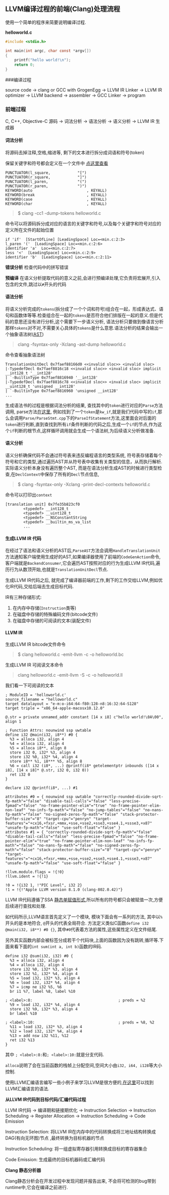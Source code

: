 ## LLVM编译过程的前端(Clang)处理流程


使用一个简单的程序来简要说明编译过程.

**helloworld.c**

```c
#include <stdio.h>

int main(int argc, char const *argv[])
{
	printf("hello world!\n");
	return 0;
}
```

###编译过程

source code -> clang or GCC with GrogenEgg -> LLVM IR Linker
-> LLVM IR optimizer -> LLVM backend -> assembler -> GCC Linker -> program


### 前端过程

C, C++, Objective-C 源码 -> 词法分析 -> 语法分析 -> 语义分析 -> LLVM IR 生成器


#### 词法分析

将源码去掉注释,空格,缩进等, 剩下的文本进行拆分成词语和符号(token)

保留关键字和符号都会定义在一个文件中 [点这里查看](http://llvm.org/viewvc/llvm-project/cfe/trunk/include/clang/Basic/TokenKinds.def?view=markup)

```
PUNCTUATOR(l_square,            "[")
PUNCTUATOR(r_square,            "]")
PUNCTUATOR(l_paren,             "(")
PUNCTUATOR(r_paren,             ")")
KEYWORD(auto                        , KEYALL)
KEYWORD(break                       , KEYALL)
KEYWORD(case                        , KEYALL)
KEYWORD(char                        , KEYALL)
```

> $ clang -cc1 -dump-tokens helloworld.c

命令可以将源码拆分成对应的语言的关键字和符号,以及每个关键字和符号对应的定义所在文件的起始位置

```
if 'if'  [StartOfLine] [LeadingSpace] Loc=<min.c:2:3>l_paren '('  [LeadingSpace] Loc=<min.c:2:6>identifier 'a'  Loc=<min.c:2:7>less '<'  [LeadingSpace] Loc=<min.c:2:9>identifier 'b'  [LeadingSpace] Loc=<min.c:2:11>
```

**错误分析**
检查代码中的拼写错误

**预编译**
在语义分析提取代码的意义之前,会进行预编译处理,它负责将宏展开,引入包含的文件,跳过以`#`开头的代码


#### 语法分析

将语义分析完成的`tokens`(拆分成了一个个词和符号)组合在一起，形成表达式、语句和函数体等等.检查组合在一起的`tokens`是否符合他们排版在一起的意义.但是代码的意思还没有进行分析,这个需要下一步语义分析, 语法分析只要做到像语言分析那样`tokens`对不对,不需要关心具体的`tokens`是什么意思.语法分析的结果会输出一个抽象语法树([AST](https://zh.wikipedia.org/zh-cn/%E6%8A%BD%E8%B1%A1%E8%AA%9E%E6%B3%95%E6%A8%B9))

> clang -fsyntax-only -Xclang -ast-dump helloworld.c

命令查看抽象语法树

```
TranslationUnitDecl 0x7faef88166d0 <<invalid sloc>> <invalid sloc>
|-TypedefDecl 0x7faef8816c18 <<invalid sloc>> <invalid sloc> implicit __int128_t '__int128'
| `-BuiltinType 0x7faef8816940 '__int128'
|-TypedefDecl 0x7faef8816c78 <<invalid sloc>> <invalid sloc> implicit __uint128_t 'unsigned __int128'
| `-BuiltinType 0x7faef8816960 'unsigned __int128'
...

```

生成语法书的过程是根据词法分析的结果, 查找其中的`token`进行对应的`Parse`方法调用, parse方法[在这里](http://llvm.org/viewvc/llvm-project/cfe/trunk/lib/Parse/), 例如找到了一个`token`是`kw_if`,就是我们代码中写的`if`,那么会调用`Parse/ParseStmt.cpp`下的`ParseIfStatement`方法,这里面会对后面的`token`进行判断,直到查找到所有`if`条件判断的代码之后,生成一个`if`的节点,作为这个`if`判断的根节点,这样循环调用就会生成一个语法树,为后续语义分析做准备.

#### 语义分析

语义分析确保代码不会通过符号表来违反编程语言的类型系统, 符号表存储着每个符号和它的类型,通过遍历AST并从符号表中收集有关类型的信息，从而执行解析.实际语义分析本身没有遍历整个AST, 而是在语法分析生成AST的时候进行类型检查,在`DeclContext`中保存了所有的`Decl`节点信息,

> $ clang -fsyntax-only -Xclang -print-decl-contexts helloworld.c

命令可以打印出`context`

```
[translation unit] 0x7fe35b823cf0
        <typedef> __int128_t
        <typedef> __uint128_t
        <typedef> __NSConstantString
        <typedef> __builtin_ms_va_list
        ...
```

#### 生成LLVM IR 代码

在经过了语法和语义分析的AST后,`ParseAST`方法会调用`HandleTranslationUnit`方法通知客户端使用生成好的AST,如果编译器使用了前端的`CodeGenAction`命令,客户端就是`BackendConsumer`,它会遍历AST按照对应的行为生成LLVM IR代码,遍历行为从数顶开始,也就是`TranslationUnitDecl`节点.

生成LLVM IR代码之后, 就完成了编译器前端的工作,剩下的工作交给LLVM,例如优化IR代码,交给后端去生成目标代码.


IR有三种存储形式:

1. 在内存中存储(`Instruction`类等)
2. 在磁盘中存储的特殊编码文件(bitcode文件)
3. 在磁盘中存储的可阅读的文本(装配文件)


#### LLVM IR

生成LLVM IR bitcode文件命令

>$ clang helloworld.c -emit-llvm -c -o helloworld.bc

生成LLVM IR 可阅读文本命令

> clang helloworld.c -emit-llvm -S -c -o helloworld.ll

我们看一下可阅读的文本

```
; ModuleID = 'helloworld.c'
source_filename = "helloworld.c"
target datalayout = "e-m:o-i64:64-f80:128-n8:16:32:64-S128"
target triple = "x86_64-apple-macosx10.12.0"

@.str = private unnamed_addr constant [14 x i8] c"hello world!\0A\00", align 1

; Function Attrs: nounwind ssp uwtable
define i32 @main(i32, i8**) #0 {
  %3 = alloca i32, align 4
  %4 = alloca i32, align 4
  %5 = alloca i8**, align 8
  store i32 0, i32* %3, align 4
  store i32 %0, i32* %4, align 4
  store i8** %1, i8*** %5, align 8
  %6 = call i32 (i8*, ...) @printf(i8* getelementptr inbounds ([14 x i8], [14 x i8]* @.str, i32 0, i32 0))
  ret i32 0
}

declare i32 @printf(i8*, ...) #1

attributes #0 = { nounwind ssp uwtable "correctly-rounded-divide-sqrt-fp-math"="false" "disable-tail-calls"="false" "less-precise-fpmad"="false" "no-frame-pointer-elim"="true" "no-frame-pointer-elim-non-leaf" "no-infs-fp-math"="false" "no-jump-tables"="false" "no-nans-fp-math"="false" "no-signed-zeros-fp-math"="false" "stack-protector-buffer-size"="8" "target-cpu"="penryn" "target-features"="+cx16,+fxsr,+mmx,+sse,+sse2,+sse3,+sse4.1,+ssse3,+x87" "unsafe-fp-math"="false" "use-soft-float"="false" }
attributes #1 = { "correctly-rounded-divide-sqrt-fp-math"="false" "disable-tail-calls"="false" "less-precise-fpmad"="false" "no-frame-pointer-elim"="true" "no-frame-pointer-elim-non-leaf" "no-infs-fp-math"="false" "no-nans-fp-math"="false" "no-signed-zeros-fp-math"="false" "stack-protector-buffer-size"="8" "target-cpu"="penryn" "target-features"="+cx16,+fxsr,+mmx,+sse,+sse2,+sse3,+sse4.1,+ssse3,+x87" "unsafe-fp-math"="false" "use-soft-float"="false" }

!llvm.module.flags = !{!0}
!llvm.ident = !{!1}

!0 = !{i32 1, !"PIC Level", i32 2}
!1 = !{!"Apple LLVM version 8.1.0 (clang-802.0.42)"}

```

LLVM IR代码遵循了SSA
[静态单赋值形式](https://zh.wikipedia.org/wiki/%E9%9D%99%E6%80%81%E5%8D%95%E8%B5%8B%E5%80%BC%E5%BD%A2%E5%BC%8F),所以所有的符号都只会被赋值一次,方便后续进行查找和处理.

如代码所示,LLVM语言首先定义了一个模块, 模块下面会有一系列的方法, 其中以`%`开头的是本地符合, `@`开头的代表全局符合. 方法定义类似C函数`define i32 @main(i32, i8**) #0 {}`, 其中`#0`代表着方法的属性,这些属性定义在文件结尾.

另外其实函数内部会被标签分成若干个代码块,上面的函数因为没有跳转,循环等.下面来看下面的`int sum(int a, int b)`函数的IR码.


```
define i32 @sum(i32, i32) #0 {
  %3 = alloca i32, align 4
  %4 = alloca i32, align 4
  store i32 %0, i32* %3, align 4
  store i32 %1, i32* %4, align 4
  %5 = load i32, i32* %3, align 4
  %6 = load i32, i32* %4, align 4
  %7 = icmp ne i32 %5, %6
  br i1 %7, label %8, label %10

; <label>:8:                                      ; preds = %2
  %9 = load i32, i32* %4, align 4
  store i32 %9, i32* %3, align 4
  br label %10

; <label>:10:                                     ; preds = %8, %2
  %11 = load i32, i32* %3, align 4
  %12 = load i32, i32* %4, align 4
  %13 = add nsw i32 %11, %12
  ret i32 %13
}
```

其中 `; <label>:8:`和`; <label>:10:`就是分支代码.

`alloca`说明了会在当前函数的栈帧上分配空间,空间大小由`i32, i64, i128`等大小控制.

使用LLVM汇编语言编写一些小例子来学习LLVM是很方便的,[在这里](http://llvm.org/docs/LangRef.html)可以找到LLVM汇编语言的语法.



**从LLVM IR代码到目标代码/汇编代码过程**

LLVM IR代码 -> 编译期和链接期优化 -> Instruction Selection -> Instruction Scheduling -> Register Allocation -> Instruction Scheduling -> Code Emission


Instruction Selection: 将LLVM IR在内存中的代码转换成将三地址结构转换成DAG(有向无环图)节点	,最终转换为目标机器的节点

Instruction Scheduling: 将一组虚拟寄存器引用转换成目标的寄存器集合

Code Emission: 生成最终的目标机器码或汇编代码



**Clang 静态分析器**

Clang静态分析会在开发过程中发现问题并报告出来, 不会将可检测的bug带到runtime中,它会在编译之前进行.
